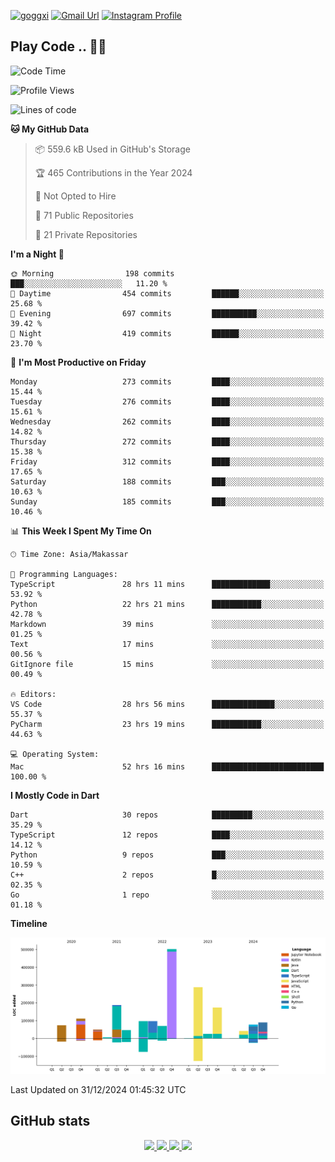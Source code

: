 [![goggxi](https://img.shields.io/badge/Portofolio-Goggxi-orange)](https://goggxi.github.io)
[![Gmail Url](https://img.shields.io/twitter/url?label=Goggxi@gmail.com&logo=gmail&style=social&url=http%3A%2F%2Fmailto%3Acontact.Goggxi@gmail.com)](mailto:Goggxi@gmail.com) [![Instagram Profile](https://img.shields.io/twitter/url?label=moh_rifkan&logo=instagram&style=social&url=https://www.instagram.com/moh_rifkan/)](https://www.instagram.com/moh_rifkan/)

## Play Code .. 💬🚀

<!-- [![Moh Rifkan GitHub stats](https://github-readme-stats.vercel.app/api?username=goggxi&count_private=true&show_icons=true&theme=dracula&custom_title=Goggxi%20Statistic%20🚀)](https://github.com/goggxi/goggxi)

[![Top Langs](https://github-readme-stats.vercel.app/api/top-langs/?username=goggxi&langs_count=8&layout=compact&show_icons=true&theme=dracula)](https://github.com/goggxi/goggxi) -->

<!--START_SECTION:waka-->
![Code Time](http://img.shields.io/badge/Code%20Time-3%2C860%20hrs%2058%20mins-blue)

![Profile Views](http://img.shields.io/badge/Profile%20Views-1-blue)

![Lines of code](https://img.shields.io/badge/From%20Hello%20World%20I%27ve%20Written-1.9%20million%20lines%20of%20code-blue)

**🐱 My GitHub Data** 

> 📦 559.6 kB Used in GitHub's Storage 
 > 
> 🏆 465 Contributions in the Year 2024
 > 
> 🚫 Not Opted to Hire
 > 
> 📜 71 Public Repositories 
 > 
> 🔑 21 Private Repositories 
 > 
**I'm a Night 🦉** 

```text
🌞 Morning                198 commits         ███░░░░░░░░░░░░░░░░░░░░░░   11.20 % 
🌆 Daytime                454 commits         ██████░░░░░░░░░░░░░░░░░░░   25.68 % 
🌃 Evening                697 commits         ██████████░░░░░░░░░░░░░░░   39.42 % 
🌙 Night                  419 commits         ██████░░░░░░░░░░░░░░░░░░░   23.70 % 
```
📅 **I'm Most Productive on Friday** 

```text
Monday                   273 commits         ████░░░░░░░░░░░░░░░░░░░░░   15.44 % 
Tuesday                  276 commits         ████░░░░░░░░░░░░░░░░░░░░░   15.61 % 
Wednesday                262 commits         ████░░░░░░░░░░░░░░░░░░░░░   14.82 % 
Thursday                 272 commits         ████░░░░░░░░░░░░░░░░░░░░░   15.38 % 
Friday                   312 commits         ████░░░░░░░░░░░░░░░░░░░░░   17.65 % 
Saturday                 188 commits         ███░░░░░░░░░░░░░░░░░░░░░░   10.63 % 
Sunday                   185 commits         ███░░░░░░░░░░░░░░░░░░░░░░   10.46 % 
```


📊 **This Week I Spent My Time On** 

```text
🕑︎ Time Zone: Asia/Makassar

💬 Programming Languages: 
TypeScript               28 hrs 11 mins      █████████████░░░░░░░░░░░░   53.92 % 
Python                   22 hrs 21 mins      ███████████░░░░░░░░░░░░░░   42.78 % 
Markdown                 39 mins             ░░░░░░░░░░░░░░░░░░░░░░░░░   01.25 % 
Text                     17 mins             ░░░░░░░░░░░░░░░░░░░░░░░░░   00.56 % 
GitIgnore file           15 mins             ░░░░░░░░░░░░░░░░░░░░░░░░░   00.49 % 

🔥 Editors: 
VS Code                  28 hrs 56 mins      ██████████████░░░░░░░░░░░   55.37 % 
PyCharm                  23 hrs 19 mins      ███████████░░░░░░░░░░░░░░   44.63 % 

💻 Operating System: 
Mac                      52 hrs 16 mins      █████████████████████████   100.00 % 
```

**I Mostly Code in Dart** 

```text
Dart                     30 repos            █████████░░░░░░░░░░░░░░░░   35.29 % 
TypeScript               12 repos            ████░░░░░░░░░░░░░░░░░░░░░   14.12 % 
Python                   9 repos             ███░░░░░░░░░░░░░░░░░░░░░░   10.59 % 
C++                      2 repos             █░░░░░░░░░░░░░░░░░░░░░░░░   02.35 % 
Go                       1 repo              ░░░░░░░░░░░░░░░░░░░░░░░░░   01.18 % 
```



**Timeline**

![Lines of Code chart](https://raw.githubusercontent.com/Goggxi/Goggxi/main/assets/bar_graph.png)


 Last Updated on 31/12/2024 01:45:32 UTC
<!--END_SECTION:waka-->

## GitHub stats

<p align="center">
  <a href="https://github.com/goggxi">
    <img src="http://github-profile-summary-cards.vercel.app/api/cards/profile-details?username=goggxi&theme=transparent" />
  </a>
  <a href="https://github.com/goggxi">
    <img src="https://github-readme-streak-stats.herokuapp.com/?user=goggxi&hide_border=true&card_width=338&theme=transparent" />
  </a>
  <a href="https://github.com/goggxi">
    <img src="http://github-profile-summary-cards.vercel.app/api/cards/stats?username=goggxi&theme=transparent" />
  </a>
  <a href="https://github.com/goggxi">
    <img src="https://github-readme-stats.vercel.app/api/top-langs/?username=goggxi&langs_count=10&exclude_repo=&hide=c,makefile,html,css,sass,nix,nunjucks,tsql,dockerfile,shell&card_width=699&hide_border=true&theme=transparent" />
  </a>
  <!-- <br/>
  <a href="https://github.com/goggxi">
    <img src="https://komarev.com/ghpvc/?username=goggxi&color=blue&style=flat" />
  </a> -->
</p>
